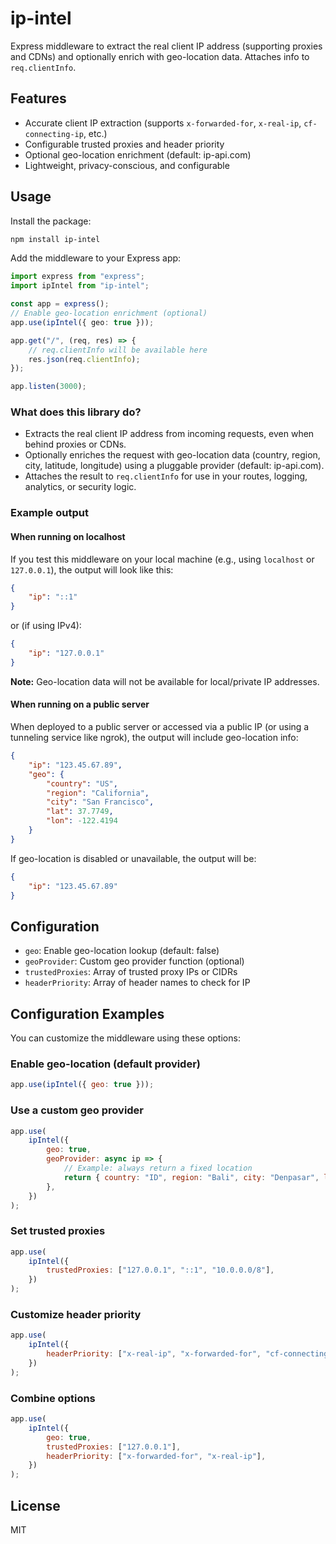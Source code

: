 # ip-intel

Express middleware to extract the real client IP address (supporting proxies and CDNs) and optionally enrich with geo-location data. Attaches info to `req.clientInfo`.

## Features

- Accurate client IP extraction (supports `x-forwarded-for`, `x-real-ip`, `cf-connecting-ip`, etc.)
- Configurable trusted proxies and header priority
- Optional geo-location enrichment (default: ip-api.com)
- Lightweight, privacy-conscious, and configurable

## Usage

Install the package:

```sh
npm install ip-intel
```

Add the middleware to your Express app:

```ts
import express from "express";
import ipIntel from "ip-intel";

const app = express();
// Enable geo-location enrichment (optional)
app.use(ipIntel({ geo: true }));

app.get("/", (req, res) => {
	// req.clientInfo will be available here
	res.json(req.clientInfo);
});

app.listen(3000);
```

### What does this library do?

- Extracts the real client IP address from incoming requests, even when behind proxies or CDNs.
- Optionally enriches the request with geo-location data (country, region, city, latitude, longitude) using a pluggable provider (default: ip-api.com).
- Attaches the result to `req.clientInfo` for use in your routes, logging, analytics, or security logic.

### Example output

#### When running on localhost

If you test this middleware on your local machine (e.g., using `localhost` or `127.0.0.1`), the output will look like this:

```json
{
	"ip": "::1"
}
```

or (if using IPv4):

```json
{
	"ip": "127.0.0.1"
}
```

**Note:** Geo-location data will not be available for local/private IP addresses.

#### When running on a public server

When deployed to a public server or accessed via a public IP (or using a tunneling service like ngrok), the output will include geo-location info:

```json
{
	"ip": "123.45.67.89",
	"geo": {
		"country": "US",
		"region": "California",
		"city": "San Francisco",
		"lat": 37.7749,
		"lon": -122.4194
	}
}
```

If geo-location is disabled or unavailable, the output will be:

```json
{
	"ip": "123.45.67.89"
}
```

## Configuration

- `geo`: Enable geo-location lookup (default: false)
- `geoProvider`: Custom geo provider function (optional)
- `trustedProxies`: Array of trusted proxy IPs or CIDRs
- `headerPriority`: Array of header names to check for IP

## Configuration Examples

You can customize the middleware using these options:

### Enable geo-location (default provider)

```js
app.use(ipIntel({ geo: true }));
```

### Use a custom geo provider

```js
app.use(
	ipIntel({
		geo: true,
		geoProvider: async ip => {
			// Example: always return a fixed location
			return { country: "ID", region: "Bali", city: "Denpasar", lat: -8.65, lon: 115.2167 };
		},
	})
);
```

### Set trusted proxies

```js
app.use(
	ipIntel({
		trustedProxies: ["127.0.0.1", "::1", "10.0.0.0/8"],
	})
);
```

### Customize header priority

```js
app.use(
	ipIntel({
		headerPriority: ["x-real-ip", "x-forwarded-for", "cf-connecting-ip"],
	})
);
```

### Combine options

```js
app.use(
	ipIntel({
		geo: true,
		trustedProxies: ["127.0.0.1"],
		headerPriority: ["x-forwarded-for", "x-real-ip"],
	})
);
```

## License

MIT
